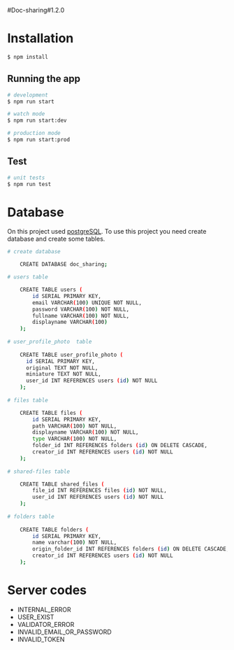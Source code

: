 #Doc-sharing#1.2.0

# Installation

```bash
$ npm install
```

## Running the app

```bash
# development
$ npm run start

# watch mode
$ npm run start:dev

# production mode
$ npm run start:prod
```

## Test

```bash
# unit tests
$ npm run test
```

# Database

On this project used [postgreSQL](https://www.postgresql.org/). To use this project you need create database and create some tables.

```bash
# create database

    CREATE DATABASE doc_sharing;

# users table

    CREATE TABLE users (
        id SERIAL PRIMARY KEY,
        email VARCHAR(100) UNIQUE NOT NULL,
        password VARCHAR(100) NOT NULL,
        fullname VARCHAR(100) NOT NULL,
        displayname VARCHAR(100)
    );
      
# user_profile_photo  table
  
    CREATE TABLE user_profile_photo (
      id SERIAL PRIMARY KEY,
      original TEXT NOT NULL,
      miniature TEXT NOT NULL,
      user_id INT REFERENCES users (id) NOT NULL
    );
  
# files table

    CREATE TABLE files (
        id SERIAL PRIMARY KEY,
        path VARCHAR(100) NOT NULL,
        displayname VARCHAR(100) NOT NULL,
        type VARCHAR(100) NOT NULL,
        folder_id INT REFERENCES folders (id) ON DELETE CASCADE,
        creator_id INT REFERENCES users (id) NOT NULL
    );
  
# shared-files table

    CREATE TABLE shared_files (
        file_id INT REFERENCES files (id) NOT NULL,
        user_id INT REFERENCES users (id) NOT NULL
    );
  
# folders table
    
    CREATE TABLE folders (
        id SERIAL PRIMARY KEY,
        name varchar(100) NOT NULL,
        origin_folder_id INT REFERENCES folders (id) ON DELETE CASCADE,
        creator_id INT REFERENCES users (id) NOT NULL
    );
```

# Server codes

* INTERNAL_ERROR
* USER_EXIST
* VALIDATOR_ERROR
* INVALID_EMAIL_OR_PASSWORD
* INVALID_TOKEN
